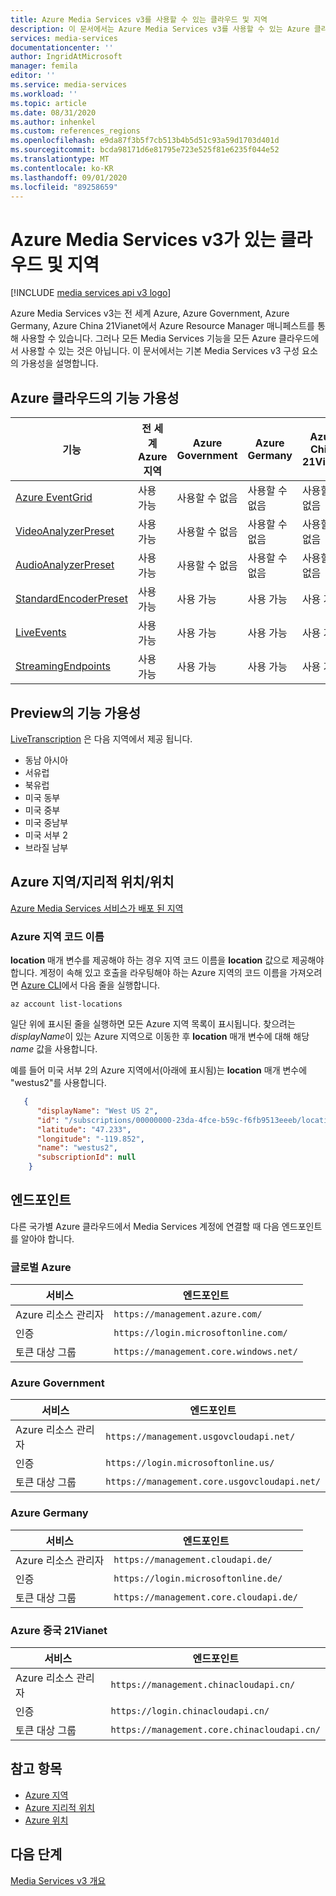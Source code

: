 ```yaml
---
title: Azure Media Services v3를 사용할 수 있는 클라우드 및 지역
description: 이 문서에서는 Azure Media Services v3를 사용할 수 있는 Azure 클라우드 및 지역에 대해 설명합니다.
services: media-services
documentationcenter: ''
author: IngridAtMicrosoft
manager: femila
editor: ''
ms.service: media-services
ms.workload: ''
ms.topic: article
ms.date: 08/31/2020
ms.author: inhenkel
ms.custom: references_regions
ms.openlocfilehash: e9da87f3b5f7cb513b4b5d51c93a59d1703d401d
ms.sourcegitcommit: bcda98171d6e81795e723e525f81e6235f044e52
ms.translationtype: MT
ms.contentlocale: ko-KR
ms.lasthandoff: 09/01/2020
ms.locfileid: "89258659"
---
```

# <a name="clouds-and-regions-in-which-azure-media-services-v3-exists"></a>Azure Media Services v3가 있는 클라우드 및 지역

[!INCLUDE [media services api v3 logo](./includes/v3-hr.md)]

Azure Media Services v3는 전 세계 Azure, Azure Government, Azure Germany, Azure China 21Vianet에서 Azure Resource Manager 매니페스트를 통해 사용할 수 있습니다. 그러나 모든 Media Services 기능을 모든 Azure 클라우드에서 사용할 수 있는 것은 아닙니다. 이 문서에서는 기본 Media Services v3 구성 요소의 가용성을 설명합니다.

## <a name="feature-availability-in-azure-clouds"></a>Azure 클라우드의 기능 가용성

| 기능|전 세계 Azure 지역 | Azure Government|Azure Germany|Azure China 21Vianet|
| --- | --- | --- | --- | --- |
| [Azure EventGrid](reacting-to-media-services-events.md) | 사용 가능 | 사용할 수 없음 | 사용할 수 없음 | 사용할 수 없음 |
| [VideoAnalyzerPreset](analyzing-video-audio-files-concept.md) |  사용 가능 | 사용할 수 없음 | 사용할 수 없음 | 사용할 수 없음 |
| [AudioAnalyzerPreset](analyzing-video-audio-files-concept.md) |  사용 가능 | 사용할 수 없음 | 사용할 수 없음 | 사용할 수 없음 |
| [StandardEncoderPreset](encoding-concept.md) | 사용 가능 | 사용 가능 | 사용 가능 | 사용 가능 |
| [LiveEvents](live-streaming-overview.md) | 사용 가능 | 사용 가능 | 사용 가능 | 사용 가능 |
| [StreamingEndpoints](streaming-endpoint-concept.md) | 사용 가능 | 사용 가능 | 사용 가능 | 사용 가능 |

## <a name="feature-availability-in-preview"></a>Preview의 기능 가용성

[LiveTranscription](live-transcription.md) 은 다음 지역에서 제공 됩니다.

- 동남 아시아
- 서유럽
- 북유럽
- 미국 동부
- 미국 중부
- 미국 중남부
- 미국 서부 2
- 브라질 남부

## <a name="regionsgeographieslocations"></a>Azure 지역/지리적 위치/위치

[Azure Media Services 서비스가 배포 된 지역](https://azure.microsoft.com/global-infrastructure/services/?products=media-services)

### <a name="region-code-name"></a>Azure 지역 코드 이름

**location** 매개 변수를 제공해야 하는 경우 지역 코드 이름을 **location** 값으로 제공해야 합니다. 계정이 속해 있고 호출을 라우팅해야 하는 Azure 지역의 코드 이름을 가져오려면 [Azure CLI](/cli/azure/?view=azure-cli-latest)에서 다음 줄을 실행합니다.

```azurecli-interactive
az account list-locations
```

일단 위에 표시된 줄을 실행하면 모든 Azure 지역 목록이 표시됩니다. 찾으려는 *displayName*이 있는 Azure 지역으로 이동한 후 **location** 매개 변수에 대해 해당 *name* 값을 사용합니다.

예를 들어 미국 서부 2의 Azure 지역에서(아래에 표시됨)는 **location** 매개 변수에 "westus2"를 사용합니다.

```json
   {
      "displayName": "West US 2",
      "id": "/subscriptions/00000000-23da-4fce-b59c-f6fb9513eeeb/locations/westus2",
      "latitude": "47.233",
      "longitude": "-119.852",
      "name": "westus2",
      "subscriptionId": null
    }
```

## <a name="endpoints"></a>엔드포인트  

다른 국가별 Azure 클라우드에서 Media Services 계정에 연결할 때 다음 엔드포인트를 알아야 합니다.

### <a name="global-azure"></a>글로벌 Azure

| 서비스 | 엔드포인트 |
| ------- | -------- |
| Azure 리소스 관리자 |  `https://management.azure.com/` |
| 인증 | `https://login.microsoftonline.com/` |
| 토큰 대상 그룹 | `https://management.core.windows.net/` |

### <a name="azure-government"></a>Azure Government

| 서비스 | 엔드포인트 |
| ------- | -------- |
| Azure 리소스 관리자 |  `https://management.usgovcloudapi.net/` |
| 인증 | `https://login.microsoftonline.us/` |
| 토큰 대상 그룹 | `https://management.core.usgovcloudapi.net/` |

### <a name="azure-germany"></a>Azure Germany

| 서비스 | 엔드포인트 |
| ------- | -------- |
| Azure 리소스 관리자 | `https://management.cloudapi.de/` |
| 인증 | `https://login.microsoftonline.de/` |
| 토큰 대상 그룹 | `https://management.core.cloudapi.de/`|

### <a name="azure-china-21vianet"></a>Azure 중국 21Vianet

| 서비스 | 엔드포인트 |
| ------- | -------- |
| Azure 리소스 관리자 | `https://management.chinacloudapi.cn/` |
| 인증 | `https://login.chinacloudapi.cn/` |
| 토큰 대상 그룹 |  `https://management.core.chinacloudapi.cn/` |

## <a name="see-also"></a>참고 항목

* [Azure 지역](https://azure.microsoft.com/global-infrastructure/regions/)
* [Azure 지리적 위치](https://azure.microsoft.com/global-infrastructure/geographies/)
* [Azure 위치](https://azure.microsoft.com/global-infrastructure/locations/)

## <a name="next-steps"></a>다음 단계

[Media Services v3 개요](media-services-overview.md)
